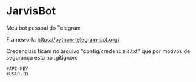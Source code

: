 # JarvisBot
Meu bot pessoal do Telegram


Framework: https://python-telegram-bot.org/


Credenciais ficam no arquivo "config/credenciais.txt" que por motivos de segurança esta no .gitignore
```
#API-KEY
#USER-ID
```